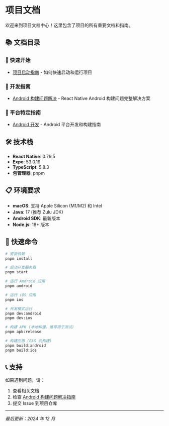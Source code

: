 # 项目文档

欢迎来到项目文档中心！这里包含了项目的所有重要文档和指南。

## 📚 文档目录

### 🚀 快速开始
- [项目启动指南](./start.md) - 如何快速启动和运行项目

### 🔧 开发指南
- [Android 构建问题解决](./android-build-troubleshooting.md) - React Native Android 构建问题完整解决方案

### 📱 平台特定指南
- [Android 开发](./android-build-troubleshooting.md) - Android 平台开发和构建指南

## 🛠️ 技术栈

- **React Native**: 0.79.5
- **Expo**: 53.0.19
- **TypeScript**: 5.8.3
- **包管理器**: pnpm

## 📋 环境要求

- **macOS**: 支持 Apple Silicon (M1/M2) 和 Intel
- **Java**: 17 (推荐 Zulu JDK)
- **Android SDK**: 最新版本
- **Node.js**: 18+ 版本

## 🚀 快速命令

```bash
# 安装依赖
pnpm install

# 启动开发服务器
pnpm start

# 运行 Android 应用
pnpm android

# 运行 iOS 应用
pnpm ios

# 开发模式运行
pnpm dev:android
pnpm dev:ios

# 构建 APK (本地构建，推荐用于测试)
pnpm apk:release

# 构建应用 (EAS 云构建)
pnpm build:android
pnpm build:ios
```

## 📞 支持

如果遇到问题，请：

1. 查看相关文档
2. 检查 [Android 构建问题解决指南](./android-build-troubleshooting.md)
3. 提交 Issue 到项目仓库

---

*最后更新：2024 年 12 月*
